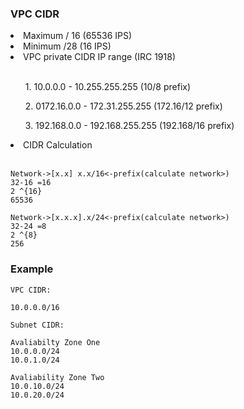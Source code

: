 ### VPC CIDR 

<li>Maximum / 16 (65536 IPS)</li>
<li>Minimum /28  (16 IPS)</li>
<li>VPC private CIDR IP range (IRC 1918)</li>
<br>
    <ol>1.  10.0.0.0 - 10.255.255.255 (10/8 prefix)</ol>
    <ol>2.  0172.16.0.0 - 172.31.255.255 (172.16/12 prefix)</ol>
    <ol>3.  192.168.0.0 - 192.168.255.255 (192.168/16 prefix)</ol>

<li>CIDR Calculation</li>
<br>

```
Network->[x.x] x.x/16<-prefix(calculate network>)
32-16 =16
2 ^{16}
65536
```
```
Network->[x.x.x].x/24<-prefix(calculate network>)
32-24 =8
2 ^{8}
256
```

### Example

```
VPC CIDR:

10.0.0.0/16

Subnet CIDR:

Avaliabilty Zone One
10.0.0.0/24
10.0.1.0/24

Avaliability Zone Two
10.0.10.0/24
10.0.20.0/24